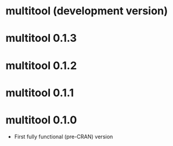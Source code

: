 # multitool (development version)

# multitool 0.1.3

# multitool 0.1.2

# multitool 0.1.1

# multitool 0.1.0

* First fully functional (pre-CRAN) version
